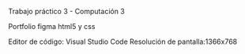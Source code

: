 Trabajo práctico 3 - Computación 3

Portfolio
figma
html5 y css

Editor de código: Visual Studio Code
Resolución de pantalla:1366x768
